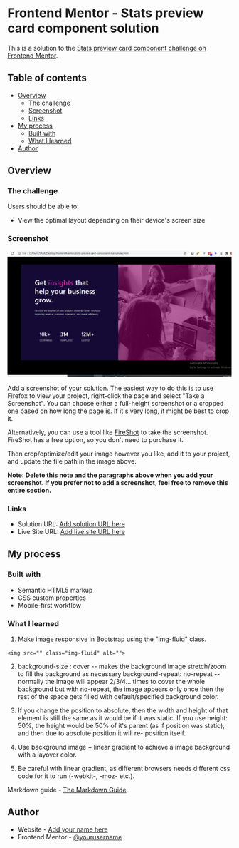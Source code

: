# Frontend Mentor - Stats preview card component solution

This is a solution to the [Stats preview card component challenge on Frontend Mentor](https://www.frontendmentor.io/challenges/stats-preview-card-component-8JqbgoU62).

## Table of contents

- [Overview](#overview)
  - [The challenge](#the-challenge)
  - [Screenshot](#screenshot)
  - [Links](#links)
- [My process](#my-process)
  - [Built with](#built-with)
  - [What I learned](#what-i-learned)
- [Author](#author)


## Overview

### The challenge

Users should be able to:

- View the optimal layout depending on their device's screen size

### Screenshot

![](/Solution.jpg)

Add a screenshot of your solution. The easiest way to do this is to use Firefox to view your project, right-click the page and select "Take a Screenshot". You can choose either a full-height screenshot or a cropped one based on how long the page is. If it's very long, it might be best to crop it.

Alternatively, you can use a tool like [FireShot](https://getfireshot.com/) to take the screenshot. FireShot has a free option, so you don't need to purchase it. 

Then crop/optimize/edit your image however you like, add it to your project, and update the file path in the image above.

**Note: Delete this note and the paragraphs above when you add your screenshot. If you prefer not to add a screenshot, feel free to remove this entire section.**

### Links

- Solution URL: [Add solution URL here](https://your-solution-url.com)
- Live Site URL: [Add live site URL here](https://your-live-site-url.com)

## My process

### Built with

- Semantic HTML5 markup
- CSS custom properties
- Mobile-first workflow

### What I learned

1) Make image responsive in Bootstrap using the "img-fluid" class.
```
<img src="" class="img-fluid" alt="">
```
2) background-size : cover -- makes the background image stretch/zoom to fill the background as necessary
   background-repeat: no-repeat -- normally the image will appear 2/3/4... times to cover the whole background but with no-repeat, the image 
   appears only once then the rest of the space gets filled with default/specified background color.

3) If you change the position to absolute, then the width and height of that element is still the same as it would be if it was static.
   If you use height: 50%, the height would be 50% of it's parent (as if position was static), and then due to absolute position it will re-        position itself. 

4) Use background image + linear gradient to achieve a image background with a layover color.

5) Be careful with linear gradient, as different browsers needs different css code for it to run (-webkit-, -moz- etc.).

Markdown guide - [The Markdown Guide](https://www.markdownguide.org/).

## Author

- Website - [Add your name here](https://www.your-site.com)
- Frontend Mentor - [@yourusername](https://www.frontendmentor.io/profile/yourusername)
